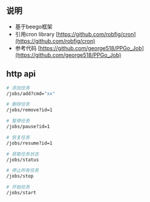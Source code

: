 ## 说明
- 基于beego框架
- 引用cron library  [https://github.com/robfig/cron](https://github.com/robfig/cron)
- 参考代码 [https://github.com/george518/PPGo_Job](https://github.com/george518/PPGo_Job)

## http api
```bash
# 添加任务
/jobs/add?cmd="xx"

# 删除任务
/jobs/remove?id=1

# 暂停任务
/jobs/pause?id=1

# 恢复任务
/jobs/resume?id=1

# 获取任务状态
/jobs/status

# 停止所有任务
/jobs/stop

# 开始任务
/jobs/start
```